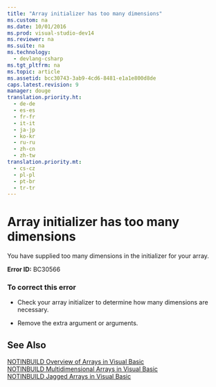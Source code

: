 ```yaml
---
title: "Array initializer has too many dimensions"
ms.custom: na
ms.date: 10/01/2016
ms.prod: visual-studio-dev14
ms.reviewer: na
ms.suite: na
ms.technology: 
  - devlang-csharp
ms.tgt_pltfrm: na
ms.topic: article
ms.assetid: bcc30743-3ab9-4cd6-8481-e1a1e800d8de
caps.latest.revision: 9
manager: douge
translation.priority.ht: 
  - de-de
  - es-es
  - fr-fr
  - it-it
  - ja-jp
  - ko-kr
  - ru-ru
  - zh-cn
  - zh-tw
translation.priority.mt: 
  - cs-cz
  - pl-pl
  - pt-br
  - tr-tr
---
```

# Array initializer has too many dimensions
You have supplied too many dimensions in the initializer for your array.  
  
 **Error ID:** BC30566  
  
### To correct this error  
  
-   Check your array initializer to determine how many dimensions are necessary.  
  
-   Remove the extra argument or arguments.  
  
## See Also  
 [NOTINBUILD Overview of Arrays in Visual Basic](assetId:///ca50e2f2-b4d2-4c57-9169-9abbcc3392d8)   
 [NOTINBUILD Multidimensional Arrays in Visual Basic](assetId:///d92cad25-07e2-4d79-8ea4-ab269700f5de)   
 [NOTINBUILD Jagged Arrays in Visual Basic](assetId:///05c12439-ee8f-4fef-ba75-b35402b67ab9)